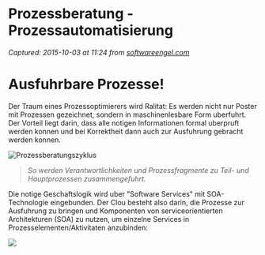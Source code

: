 # Prozessberatung - Prozessautomatisierung

_Captured: 2015-10-03 at 11:24 from [softwareengel.com](http://softwareengel.com/pages/beratungsleistungen/prozessberatung.php?lang=EN)_

# Ausfuhrbare Prozesse!

Der Traum eines Prozessoptimierers wird Ralitat: Es werden nicht nur Poster mit Prozessen gezeichnet, sondern in maschinenlesbare Form uberfuhrt. Der Vorteil liegt darin, dass alle notigen Informationen formal uberpruft werden konnen und bei Korrektheit dann auch zur Ausfuhrung gebracht werden konnen.

![Prozessberatungszyklus](http://softwareengel.com/media/BPM/Prozessberatung.png)

> _So werden Verantwortlichkeiten und Prozessfragmente zu Teil- und Hauptprozessen zusammengefuhrt._

Die notige Geschaftslogik wird uber "Software Services" mit SOA-Technologie eingebunden. Der Clou besteht also darin, die Prozesse zur Ausfuhrung zu bringen und Komponenten von serviceorientierten Architekturen (SOA) zu nutzen, um einzelne Services in Prozesselementen/Aktivitaten anzubinden:

![](http://softwareengel.com/media/BPM/Prozess.jpg)
